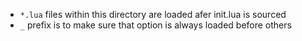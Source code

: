 - `*.lua` files within this directory are loaded afer init.lua is sourced
- `_` prefix is to make sure that option is always loaded before others
